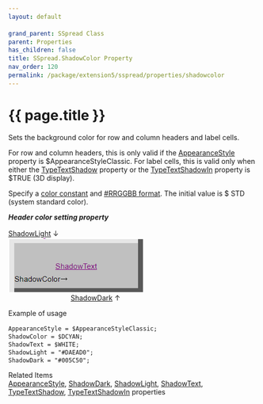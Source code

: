 ```yaml
---
layout: default

grand_parent: SSpread Class
parent: Properties
has_children: false
title: SSpread.ShadowColor Property
nav_order: 120
permalink: /package/extension5/sspread/properties/shadowcolor
---
```

# {{ page.title }}

Sets the background color for row and column headers and label cells.

For row and column headers, this is only valid if the <a href="/package/extension5/sspread/properties/appearancestyle">AppearanceStyle</a> property is $AppearanceStyleClassic.
For label cells, this is valid only when either the <a href="/package/extension5/sspread/properties/typetextshadow">TypeTextShadow</a> property or the <a href="/package/extension5/sspread/properties/typetextshadowin">TypeTextShadowIn</a> property is $TRUE (3D display).

Specify a <a href="/base/color">color constant</a> and
<a href="package/extension5/sspread/#this-classs-unique-color-handling-rrggbb-format">#RRGGBB format</a>.
The initial value is $ STD (system standard color).

***Header color setting property***

<a href="/package/extension5/sspread/properties/shadowlight">ShadowLight</a> ↓　<br>
<a href="/img/Package/Ext5-SSpread-ShadowColor.PNG" target="_blank">
<img src="/img/Package/Ext5-SSpread-ShadowColor.PNG" alt="login image">
</a> <br>
&nbsp;&nbsp;&nbsp;&nbsp;&nbsp;&nbsp;&nbsp;&nbsp;&nbsp;&nbsp;&nbsp;&nbsp;&nbsp;&nbsp;&nbsp;&nbsp;&nbsp;&nbsp;&nbsp;&nbsp;&nbsp;&nbsp;&nbsp;&nbsp;&nbsp;&nbsp;&nbsp;&nbsp;&nbsp;&nbsp;&nbsp;&nbsp;<a href="/package/extension5/sspread/properties/shadowdark">ShadowDark</a> ↑

Example of usage<br>
```
AppearanceStyle = $AppearanceStyleClassic;
ShadowColor = $DCYAN;
ShadowText = $WHITE;
ShadowLight = "#DAEAD0";
ShadowDark = "#005C50";
```

Related Items<br>
<a href="/package/extension5/sspread/properties/appearancestyle">AppearanceStyle</a>, <a href="/package/extension5/sspread/properties/shadowdark">ShadowDark</a>, <a href="/package/extension5/sspread/properties/shadowlight">ShadowLight</a>, <a href="/package/extension5/sspread/properties/shadowtext">ShadowText</a>,  <a href="/package/extension5/sspread/properties/typetextshadow">TypeTextShadow</a>, <a href="/package/extension5/sspread/properties/typetextshadowin">TypeTextShadowIn</a> properties  